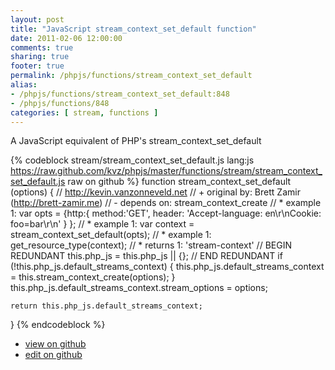 ```yaml
---
layout: post
title: "JavaScript stream_context_set_default function"
date: 2011-02-06 12:00:00
comments: true
sharing: true
footer: true
permalink: /phpjs/functions/stream_context_set_default
alias:
- /phpjs/functions/stream_context_set_default:848
- /phpjs/functions/848
categories: [ stream, functions ]
---
```

A JavaScript equivalent of PHP's stream_context_set_default
<!-- more -->
{% codeblock stream/stream_context_set_default.js lang:js https://raw.github.com/kvz/phpjs/master/functions/stream/stream_context_set_default.js raw on github %}
function stream_context_set_default (options) {
    // http://kevin.vanzonneveld.net
    // +   original by: Brett Zamir (http://brett-zamir.me)
    // -    depends on: stream_context_create
    // *     example 1: var opts = {http:{ method:'GET', header: 'Accept-language: en\r\nCookie: foo=bar\r\n' } };
    // *     example 1: var context = stream_context_set_default(opts);
    // *     example 1: get_resource_type(context);
    // *     returns 1: 'stream-context'
    // BEGIN REDUNDANT
    this.php_js = this.php_js || {};
    // END REDUNDANT
    if (!this.php_js.default_streams_context) {
        this.php_js.default_streams_context = this.stream_context_create(options);
    }
    this.php_js.default_streams_context.stream_options = options;

    return this.php_js.default_streams_context;
}
{% endcodeblock %}
<ul>
 <li><a href="https://github.com/kvz/phpjs/blob/master/functions/stream/stream_context_set_default.js">view on github</a></li>
 <li><a href="https://github.com/kvz/phpjs/edit/master/functions/stream/stream_context_set_default.js">edit on github</a></li>
</ul>
